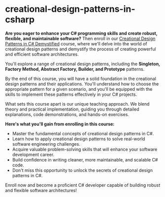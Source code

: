 # creational-design-patterns-in-csharp

**Are you eager to enhance your C# programming skills and create robust, flexible, and maintainable software?** Then enroll in our [Creational Design Patterns in C# Demystified]() course, where we'll delve into the world of creational design patterns and demystify the process of creating powerful and efficient software architectures.

You'll explore a range of creational design patterns, including the **Singleton, Factory Method, Abstract Factory, Builder, and Prototype** patterns.

By the end of this course, you will have a solid foundation in the creational design patterns and their applications. You'll understand how to choose the appropriate pattern for a given scenario, and you'll be equipped with the skills to implement these patterns effectively in your C# projects. 

What sets this course apart is our unique teaching approach. We blend theory and practical implementation, guiding you through detailed explanations, code demonstrations, and hands-on exercises. 

**Here's what you'll gain from enrolling in this course:**

- Master the fundamental concepts of creational design patterns in C#.
- Learn how to apply creational design patterns to solve real-world software engineering challenges.
- Acquire valuable problem-solving skills that will enhance your software development career.
- Build confidence in writing cleaner, more maintainable, and scalable C# code.
- Don't miss this opportunity to unlock the secrets of creational design patterns in C#. 

Enroll now and become a proficient C# developer capable of building robust and flexible software architectures!
